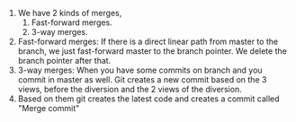 1. We have 2 kinds of merges,
	1. Fast-forward merges.
	2. 3-way merges.
2. Fast-forward merges: If there is a direct linear path from master to the branch, we just fast-forward master to the branch pointer. We delete the branch pointer after that.
3. 3-way merges: When you have some commits on branch and you commit in master as well. Git creates a new commit based on the 3 views, before the diversion and the 2 views of the diversion. 
4. Based on them git creates the latest code and creates a commit called "Merge commit"